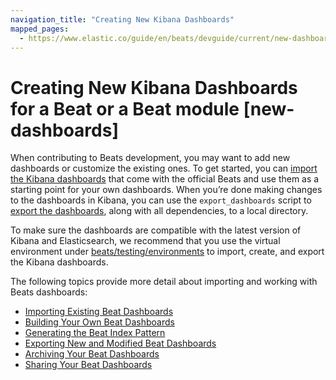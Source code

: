 ```yaml
---
navigation_title: "Creating New Kibana Dashboards"
mapped_pages:
  - https://www.elastic.co/guide/en/beats/devguide/current/new-dashboards.html
---
```


# Creating New Kibana Dashboards for a Beat or a Beat module [new-dashboards]


When contributing to Beats development, you may want to add new dashboards or customize the existing ones. To get started, you can [import the Kibana dashboards](/extend/import-dashboards.md) that come with the official Beats and use them as a starting point for your own dashboards. When you’re done making changes to the dashboards in Kibana, you can use the `export_dashboards` script to [export the dashboards](/extend/export-dashboards.md), along with all dependencies, to a local directory.

To make sure the dashboards are compatible with the latest version of Kibana and Elasticsearch, we recommend that you use the virtual environment under [beats/testing/environments](https://github.com/elastic/beats/tree/master/testing/environments) to import, create, and export the Kibana dashboards.

The following topics provide more detail about importing and working with Beats dashboards:

* [Importing Existing Beat Dashboards](/extend/import-dashboards.md)
* [Building Your Own Beat Dashboards](/extend/build-dashboards.md)
* [Generating the Beat Index Pattern](/extend/generate-index-pattern.md)
* [Exporting New and Modified Beat Dashboards](/extend/export-dashboards.md)
* [Archiving Your Beat Dashboards](/extend/archive-dashboards.md)
* [Sharing Your Beat Dashboards](/extend/share-beat-dashboards.md)







